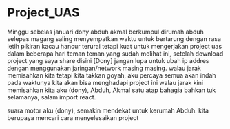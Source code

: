 ﻿# Project_UAS
Minggu sebelas januari dony  abduh akmal berkumpul dirumah abduh selepas magang 
saling menyempatkan waktu untuk bertarung dengan rasa letih pikiran kacau hancur terurai
tetapi kuat untuk mengerjakan project uas dalam beberapa hari
teman teman yang sudah melihat ini, setelah download project yang saya share disini [Dony]
jangan lupa untuk ubah ip addres dengan menggunakan jaringan/network masing masing.
walau jarak memisahkan kita tetapi kita takkan goyah, aku percaya semua akan indah pada waktunya
kita akan bisa menghadapi project ini walau jarak kini memisahkan kita 
aku (dony), Abduh, Akmal satu atap bahagia bahkan tuk selamanya, salam import react.

suara motor aku (dony), semakin mendekat untuk kerumah Abduh.
kita berupaya mencari cara menyelesaikan project
